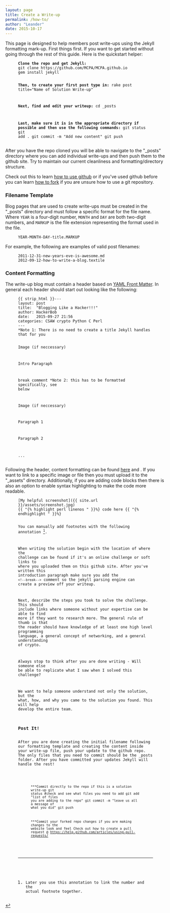 ```yaml
---
layout: page
title: Create a Write-up
permalink: /how-to/
author: "Leander"
date: 2015-10-17
---
```


This page is designed to help members post write-ups using the Jekyll formatting mark-up. First things first. If you want to get started without going through the rest of this guide. Here is the quickstart helper:

<figure class="highlight"><pre><code class="language-text" data-lang="text"><strong>Clone the repo and get Jekyll:</strong>
git clone https://github.com/MCPA/MCPA.github.io
gem install jekyll

<strong>Then, to create your first post type in:</strong>
rake post title="Name of Solution Write-up"

<strong>Next, find and edit your writeup:</strong>
cd _posts

<strong>Last, make sure it is in the appropriate directory if possible and then use the following commands:</strong>
git status
git add .
git commit -m "Add new content"
git push</code></pre></figure>

After you have the repo cloned you will be able to navigate to the "_posts" directory where you can add individual write-ups and then push them to the github site. Try to maintain our current cleanliness and formatting/directory structure. 

Check out this to learn [how to use github](http://git-scm.com/book/en/v2/Getting-Started-Git-Basics) or if you've used github before you can learn [how to fork](https://help.github.com/articles/fork-a-repo/) if you are unsure how to use a git repository.

<h3>Filename Template</h3>
Blog pages that are used to create write-ups must be created in the "_posts" directory and must follow a specific format for the file name. Where <code>YEAR</code> is a four-digit number, <code>MONTH</code> and <code>DAY</code> are both two-digit numbers, and <code>MARKUP</code> is the file extension representing the format used in the file.

<figure class="highlight"><pre><code class="language-text" data-lang="text">YEAR-MONTH-DAY-title.MARKUP </code></pre></figure>

 For example, the following are examples of valid post filenames:

<figure class="highlight"><pre><code class="language-text" data-lang="text">2011-12-31-new-years-eve-is-awesome.md
2012-09-12-how-to-write-a-blog.textile</code></pre></figure>

<h3>Content Formatting</h3>
The write-up blog must contain a header based on <a href="http://jekyllrb.com/docs/frontmatter/" hname="YAML Front Matter Link">YAML Front Matter</a>. In general each header should start out looking like the following:

<figure class="highlight"><pre><code class="language-text" data-lang="text">{{ strip_html }}---
layout: post
title:  "Blogging Like a Hacker!!!"
author: HackerBob
date:   2015-09-27 21:56
categories: CSAW crypto Python C Perl
---
*Note 1: There is no need to create a title Jekyll handles that for you

Image (if neccessary)

Intro Paragraph

break comment *Note 2: this has to be formatted specifically, see below

Image (if neccessary)

Paragraph 1

Paragraph 2

...</code></pre></figure>

Following the header, content formatting can be found [here](http://sourceforge.net/p/jekyllc/bugs/markdown_syntax) and . If you want to link to a specific image or file then you must upload it to the "_assets" directory. Additionally, if you are adding code blocks then there is also an option to enable syntax highlighting to make the code more readable.

<figure class="highlight"><pre><code class="language-text" data-lang="text">[My helpful screenshot]({{ site.url }}/assets/screenshot.jpg)
{{ "{% highlight perl linenos " }}%} code here {{ "{% endhighlight " }}%}

You can manually add footnotes with the following annotation [^1].
[^1]: Later you use this annotation to link the number and the actual footnote together.</code></pre></figure>

When writing the solution begin with the location of where the challenge can be found if it's an online challenge or soft links to where you uploaded them on this github site. After you've written this introduction paragraph make sure you add the ``` <!--break--> ``` comment so the jekyll parsing engine can create a preview off your writeup.

Next, describe the steps you took to solve the challenge. This should include links where someone without your expertise can be able to find more if they want to research more. The general rule of thumb is that the reader should have knowledge of at least one high level programming language, a general concept of networking, and a general understanding of crypto.

Always stop to think after you are done writing - Will someone else be able to replicate what I saw when I solved this challenge?

We want to help someone understand not only the solution, but the what, how, and why you came to the solution you found. This will help develop the entire team.

<h3>Post It!</h3>
After you are done creating the initial filename following our formatting template and creating the content inside your write-up file, push your update to the github repo. The only files that you need to commit should be the _posts folder. After you have committed your updates Jekyll will handle the rest!

<figure class="highlight"><pre><code class="language-text" data-lang="text">

***Commit directly to the repo if this is a solution write-up
git status #check and see what files you need to add
git add "list of files you are adding to the repo"
git commit -m "leave us all a message of what you did"
git push

***Commit your forked repo changes if you are making changes to the website look and feel
Check out how to create a pull request @ https://help.github.com/articles/using-pull-requests/</code></pre></figure>

